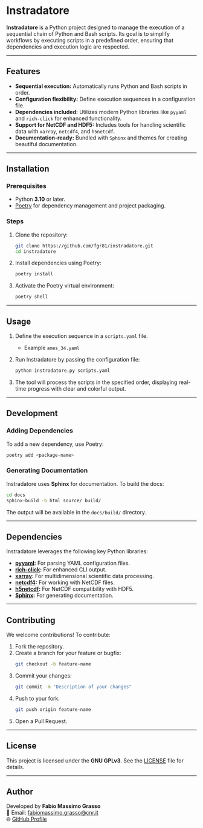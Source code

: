 # Instradatore

**Instradatore** is a Python project designed to manage the execution of a sequential chain of Python and Bash scripts. Its goal is to simplify workflows by executing scripts in a predefined order, ensuring that dependencies and execution logic are respected.

---

## Features
- **Sequential execution:** Automatically runs Python and Bash scripts in order.
- **Configuration flexibility:** Define execution sequences in a configuration file.
- **Dependencies included:** Utilizes modern Python libraries like `pyyaml` and `rich-click` for enhanced functionality.
- **Support for NetCDF and HDF5:** Includes tools for handling scientific data with `xarray`, `netcdf4`, and `h5netcdf`.
- **Documentation-ready:** Bundled with `Sphinx` and themes for creating beautiful documentation.

---

## Installation

### Prerequisites
- Python **3.10** or later.
- [Poetry](https://python-poetry.org/) for dependency management and project packaging.

### Steps
1. Clone the repository:
   ```bash
   git clone https://github.com/fgr81/instradatore.git
   cd instradatore
   ```

2. Install dependencies using Poetry:
   ```bash
   poetry install
   ```

3. Activate the Poetry virtual environment:
   ```bash
   poetry shell
   ```

---

## Usage
1. Define the execution sequence in a `scripts.yaml` file.
   - Example `ames_34.yaml`

2. Run Instradatore by passing the configuration file:
   ```bash
   python instradatore.py scripts.yaml
   ```

3. The tool will process the scripts in the specified order, displaying real-time progress with clear and colorful output.

---

## Development

### Adding Dependencies
To add a new dependency, use Poetry:
```bash
poetry add <package-name>
```

### Generating Documentation
Instradatore uses **Sphinx** for documentation. To build the docs:
```bash
cd docs
sphinx-build -b html source/ build/
```
The output will be available in the `docs/build/` directory.

---

## Dependencies
Instradatore leverages the following key Python libraries:
- **[pyyaml](https://pypi.org/project/pyyaml/):** For parsing YAML configuration files.
- **[rich-click](https://pypi.org/project/rich-click/):** For enhanced CLI output.
- **[xarray](https://xarray.pydata.org/):** For multidimensional scientific data processing.
- **[netcdf4](https://unidata.github.io/netcdf4-python/):** For working with NetCDF files.
- **[h5netcdf](https://pypi.org/project/h5netcdf/):** For NetCDF compatibility with HDF5.
- **[Sphinx](https://www.sphinx-doc.org/):** For generating documentation.

---

## Contributing
We welcome contributions! To contribute:
1. Fork the repository.
2. Create a branch for your feature or bugfix:
   ```bash
   git checkout -b feature-name
   ```
3. Commit your changes:
   ```bash
   git commit -m "Description of your changes"
   ```
4. Push to your fork:
   ```bash
   git push origin feature-name
   ```
5. Open a Pull Request.

---

## License
This project is licensed under the **GNU GPLv3**. See the [LICENSE](LICENSE) file for details.

---

## Author
Developed by **Fabio Massimo Grasso**  
📧 Email: [fabiomassimo.grasso@cnr.it](mailto:fabiomassimo.grasso@cnr.it)  
🌐 [GitHub Profile](https://github.com/fgr81)

